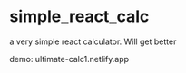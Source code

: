 # simple_react_calc
a very simple react calculator. Will get better


demo: ultimate-calc1.netlify.app

